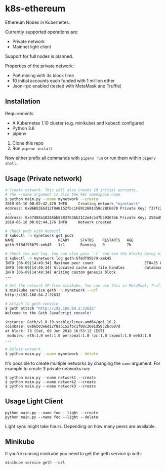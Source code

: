 k8s-ethereum
============

Ethereum Nodes in Kubernetes.

Currently supported operations are:

  - Private network
  - Mainnet light client

Support for full nodes is planned.

Properties of the private network:

  - PoA mining with 3s block time
  - 10 initial accounts each funded with 1 million ether
  - Json-rpc enabled (tested with MetaMask and Truffle)

Installation
------------

Requirements:

  - A Kubernetes 1.10 cluster (e.g. minikube) and kubectl configured
  - Python 3.6
  - pipenv

1. Clone this repo
2. Run `pipenv install`

Now either prefix all commands with `pipenv run` or run them within `pipenv shell`.

Usage (Private network)
-----------------------

```bash
# Create network. This will also create 10 initial accounts.
# The --name argument is also the k8s namespace name
$ python main.py --name mynetwork --create
2018-06-10 00:02:42,470 INFO     Creating network "mynetwork"
Address: 0xB6B03E6d12f8AB152fbc1F80C2691d58c2BC607D Private Key: f37fc29fa28bc394d015db7374df941f93f63dc50d52e5bc68f1706a2f546366
...
Address: 0x474B8a1028Abb8883763Ab21C2e4cb47b59367b6 Private Key: 250ad5cb94c902d46f1a18255a8b17f5879a4e1b5b94fcee4e95969b5a05426c
2018-06-10 00:02:44,176 INFO     Network created

# Check pods with kubectl
$ kubectl -n mynetwork get pods
NAME                    READY     STATUS    RESTARTS   AGE
geth-5f8df95b79-xmk45   1/1       Running   0          7h

# Check the pod log. You can also pass `-f` and see the blocks being mined.
$ kubectl -n mynetwork log geth-5f8df95b79-xmk45
INFO [06-09|14:49:34] Maximum peer count                       ETH=25 LES=0 total=25
INFO [06-09|14:49:34] Allocated cache and file handles         database=/opt/geth/geth/chaindata cache=16 handles=16
INFO [06-09|14:49:34] Writing custom genesis block 
...

# Get the network IP from minikube. You can use this in MetaMask, Truffle etc.
$ minikube service geth -n mynetwork --url
http://192.168.64.2:32632

# Attach to geth console
$ geth attach "http://192.168.64.2:32632"
Welcome to the Geth JavaScript console!

instance: Geth/v1.8.10-stable/linux-amd64/go1.10.2
coinbase: 0xb6b03e6d12f8ab152fbc1f80c2691d58c2bc607d
at block: 73 (Sat, 09 Jun 2018 16:53:12 CEST)
 modules: eth:1.0 net:1.0 personal:1.0 rpc:1.0 txpool:1.0 web3:1.0
...

# Delete network
$ python main.py --name mynetwork --delete
```

It's possible to create multiple networks by changing the `name` argument. For example to create 3 private networks run:

```
$ python main.py --name network1 --create
$ python main.py --name network2 --create
$ python main.py --name network3 --create
```

Usage Light Client
------------------

```shell
python main.py --name foo --light --create
python main.py --name foo --light --delete
```

Light sync might take hours. Depending on how many peers are available.

Minikube
--------

If you're running minikube you need to get the geth service ip with:

    minikube service geth --url
